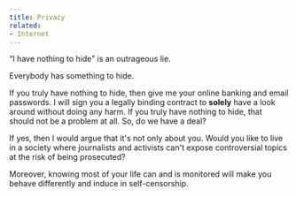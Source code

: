```yaml
---
title: Privacy
related:
- Internet
---
```


<q>I have nothing to hide</q> is an outrageous lie.

Everybody has something to hide.

If you truly have nothing to hide, then give me your online banking and email passwords.
I will sign you a legally binding contract to **solely** have a look around without doing any harm.
If you truly have nothing to hide, that should not be a problem at all.
So, do we have a deal?

If yes, then I would argue that it's not only about you.
Would you like to live in a society where journalists and activists can't expose controversial topics at the risk of being prosecuted?

Moreover, knowing most of your life can and is monitored will make you behave differently and induce in self-censorship.
